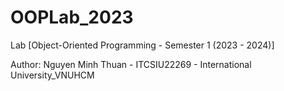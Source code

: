 # OOPLab_2023
Lab [Object-Oriented Programming - Semester 1 (2023 - 2024)]

Author: Nguyen Minh Thuan - ITCSIU22269 - International University_VNUHCM

